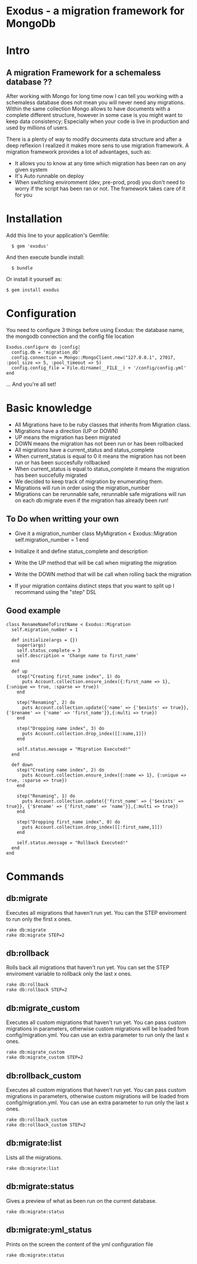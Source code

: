Exodus - a migration framework for MongoDb
=============

# Intro 

## A migration Framework for a schemaless database ??

  After working with Mongo for long time now I can tell you working with a schemaless database does not mean you will never need any migrations. Within the same collection Mongo allows to have documents with a complete different structure, however in some case is you might want to keep data consistency; Especially when your code is live in production and used by millions of users. 

  There is a plenty of way to modify documents data structure and after a deep reflexion I realized it makes more sens to use migration framework. A migration framework provides a lot of advantages, such as: 

  * It allows you to know at any time which migration has been ran on any given system  
  * It's Auto runnable on deploy
  * When switching enviromment (dev, pre-prod, prod) you don't need to worry if the script has been ran or not. The framework takes care of it for you


# Installation
  
  Add this line to your application's Gemfile:

      $ gem 'exodus'

  And then execute bundle install:

      $ bundle

  Or install it yourself as:

    $ gem install exodus

# Configuration

  You need to configure 3 things before using Exodus: the database name, the mongodb connection and the config file location

    Exodus.configure do |config| 
      config.db = 'migration_db'
      config.connection = Mongo::MongoClient.new("127.0.0.1", 27017, :pool_size => 5, :pool_timeout => 5)
      config.config_file = File.dirname(__FILE__) + '/config/config.yml'
    end

  ... And you're all set!


# Basic knowledge

* All Migrations have to be ruby classes that inherits from Migration class. 
* Migrations have a direction (UP or DOWN)
* UP means the migration has been migrated
* DOWN means the migration has not been run or has been rollbacked
* All migrations have a current_status and status_complete
* When current_status is equal to 0 it means the migration has not been run or has been succesfully rollbacked
* When current_status is equal to status_complete it means the migration has been succefully migrated
* We decided to keep track of migration by enumerating them.
* Migrations will run in order using the migration_number
* Migrations can be rerunnable safe, rerunnable safe migrations will run on each db:migrate even if the migration has already been run!

## To Do when writting your own

* Give it a migration_number
    class MyMigration < Exodus::Migration
      self.migration_number = 1
    end

* Initialize it and define status_complete and description
* Write the UP method that will be call when migrating the migration
* Write the DOWN method that will be call when rolling back the migration
* If your migration contains distinct steps that you want to split up I recommand using the "step" DSL


## Good example

    class RenameNameToFirstName < Exodus::Migration
      self.migration_number = 1

      def initialize(args = {})
        super(args)
        self.status_complete = 3
        self.description = 'Change name to first_name'
      end

      def up
        step("Creating first_name index", 1) do
          puts Account.collection.ensure_index({:first_name => 1}, {:unique => true, :sparse => true})
        end

        step("Renaming", 2) do
          puts Account.collection.update({'name' => {'$exists' => true}}, {'$rename' => {'name' => 'first_name'}},{:multi => true})
        end

        step("Dropping name index", 3) do
          puts Account.collection.drop_index([[:name,1]])
        end

        self.status.message = "Migration Executed!"
      end

      def down
        step("Creating name index", 2) do 
          puts Account.collection.ensure_index({:name => 1}, {:unique => true, :sparse => true})
        end

        step("Renaming", 1) do 
          puts Account.collection.update({'first_name' => {'$exists' => true}}, {'$rename' => {'first_name' => 'name'}},{:multi => true})
        end

        step("Dropping first_name index", 0) do 
          puts Account.collection.drop_index([[:first_name,1]])
        end

        self.status.message = "Rollback Executed!"
      end
    end

# Commands

## db:migrate
  Executes all migrations that haven't run yet. You can the STEP enviroment to run only the first x ones.

    rake db:migrate
    rake db:migrate STEP=2

## db:rollback
  Rolls back all migrations that haven't run yet. You can set the STEP enviroment variable to rollback only the last x ones.

    rake db:rollback
    rake db:rollback STEP=2

## db:migrate_custom
  Executes all custom migrations that haven't run yet. You can pass custom migrations in parameters, otherwise custom migrations will be loaded from config/migration.yml. You can use an extra parameter to run only the last x ones.

    rake db:migrate_custom
    rake db:migrate_custom STEP=2

## db:rollback_custom
  Executes all custom migrations that haven't run yet. You can pass custom migrations in parameters, otherwise custom migrations will be loaded from config/migration.yml. You can use an extra parameter to run only the last x ones.

    rake db:rollback_custom
    rake db:rollback_custom STEP=2

## db:migrate:list
  Lists all the migrations.

    rake db:migrate:list

## db:migrate:status
  Gives a preview of what as been run on the current database.

    rake db:migrate:status

## db:migrate:yml_status
  Prints on the screen the content of the yml configuration file

    rake db:migrate:status


